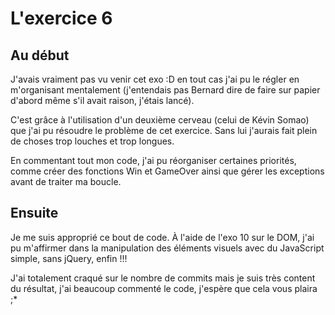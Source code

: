 # L'exercice 6

## Au début

J'avais vraiment pas vu venir cet exo :D en tout cas j'ai pu le régler en m'organisant mentalement (j'entendais pas Bernard dire de faire sur papier d'abord même s'il avait raison, j'étais lancé). 

C'est grâce à l'utilisation d'un deuxième cerveau (celui de Kévin Somao) que j'ai pu résoudre le problème de cet exercice. Sans lui j'aurais fait plein de choses trop louches et trop longues. 

En commentant tout mon code, j'ai pu réorganiser certaines priorités, comme créer des fonctions Win et GameOver ainsi que gérer les exceptions avant de traiter ma boucle. 

## Ensuite

Je me suis approprié ce bout de code. À l'aide de l'exo 10 sur le DOM, j'ai pu m'affirmer dans la manipulation des éléments visuels avec du JavaScript simple, sans jQuery, enfin !!!

J'ai totalement craqué sur le nombre de commits mais je suis très content du résultat, j'ai beaucoup commenté le code, j'espère que cela vous plaira ;* 